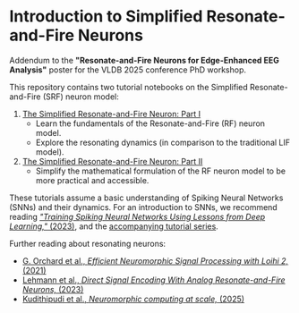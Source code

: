 # Introduction to Simplified Resonate-and-Fire Neurons

Addendum to the **"Resonate-and-Fire Neurons for Edge-Enhanced EEG Analysis"** poster for the VLDB 2025 conference PhD workshop.

This repository contains two tutorial notebooks on the Simplified Resonate-and-Fire (SRF) neuron model:

1. [The Simplified Resonate-and-Fire Neuron: Part I](tutorial_rf_neuron_1.ipynb)
   - Learn the fundamentals of the Resonate-and-Fire (RF) neuron model.
   - Explore the resonating dynamics (in comparison to the traditional LIF model).
2. [The Simplified Resonate-and-Fire Neuron: Part II](tutorial_rf_neuron_2.ipynb)
   - Simplify the mathematical formulation of the RF neuron model to be more practical and accessible.

These tutorials assume a basic understanding of Spiking Neural Networks (SNNs) and their dynamics.
For an introduction to SNNs, we recommend reading [*"Training Spiking Neural Networks Using Lessons from Deep Learning,"* (2023)](https://ieeexplore.ieee.org/document/10242251), and the [accompanying tutorial series](https://snntorch.readthedocs.io/en/latest/tutorials/index.html). 

Further reading about resonating neurons:

* [G. Orchard et al., *Efficient Neuromorphic Signal Processing with Loihi 2,* (2021)](https://ieeexplore.ieee.org/stamp/stamp.jsp?arnumber=9605018)
* [Lehmann et al., *Direct Signal Encoding With Analog Resonate-and-Fire Neurons,* (2023)](https://ieeexplore.ieee.org/document/10129852/)
* [Kudithipudi et al., *Neuromorphic computing at scale,* (2025)](https://www.nature.com/articles/s41586-024-08253-8)
